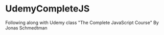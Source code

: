 # UdemyCompleteJS

Following along with Udemy class "The Complete JavaScript Course" By Jonas Schmedtman

